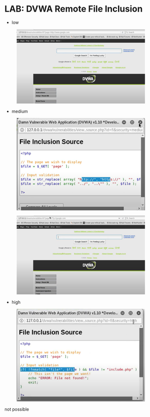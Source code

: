 # LAB: DVWA Remote File Inclusion

* low

<figure><img src=".gitbook/assets/image (23).png" alt=""><figcaption></figcaption></figure>

* medium

<figure><img src=".gitbook/assets/image (25).png" alt=""><figcaption></figcaption></figure>

<figure><img src=".gitbook/assets/image (24).png" alt=""><figcaption></figcaption></figure>

* high

<figure><img src=".gitbook/assets/image (26).png" alt=""><figcaption></figcaption></figure>

not possible

